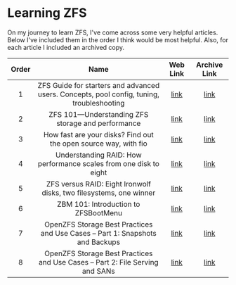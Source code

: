 # Learning ZFS

On my journey to learn ZFS, I've come across some very helpful articles. Below I've included them in the order I think would be most helpful. Also, for each article I included an archived copy.

| Order |                                           Name                                            |                                                                Web Link                                                                |                                                                    Archive Link                                                                    |
| :---: | :---------------------------------------------------------------------------------------: | :------------------------------------------------------------------------------------------------------------------------------------: | :------------------------------------------------------------------------------------------------------------------------------------------------: |
|   1   | ZFS Guide for starters and advanced users. Concepts, pool config, tuning, troubleshooting | [link](https://forum.level1techs.com/t/zfs-guide-for-starters-and-advanced-users-concepts-pool-config-tuning-troubleshooting/196035/1) |       [link](./archive/ZFS%20Guide%20for%20starters%20and%20advanced%20users.%20Concepts,%20pool%20config,%20tuning,%20troubleshooting.pdf)        |
|   2   |                     ZFS 101—Understanding ZFS storage and performance                     |           [link](https://arstechnica.com/information-technology/2020/05/zfs-101-understanding-zfs-storage-and-performance/)            |                       [link](./archive/ZFS%20101—Understanding%20ZFS%20storage%20and%20performance%20-%20Ars%20Technica.pdf)                       |
|   3   |              How fast are your disks? Find out the open source way, with fio              |             [link](https://arstechnica.com/gadgets/2020/02/how-fast-are-your-disks-find-out-the-open-source-way-with-fio/)             |         [link](./archive/How%20fast%20are%20your%20disks?%20Find%20out%20the%20open%20source%20way,%20with%20fio%20-%20Ars%20Technica.pdf)         |
|   4   |             Understanding RAID: How performance scales from one disk to eight             |    [link](https://arstechnica.com/information-technology/2020/04/understanding-raid-how-performance-scales-from-one-disk-to-eight/)    |           [link](./archive/Understanding%20RAID:%20How%20performance%20scales%20from%20one%20disk%20to%20eight%20-%20Ars%20Technica.pdf)           |
|   5   |            ZFS versus RAID: Eight Ironwolf disks, two filesystems, one winner             |            [link](https://arstechnica.com/gadgets/2020/05/zfs-versus-raid-eight-ironwolf-disks-two-filesystems-one-winner/)            |          [link](./archive/ZFS%20versus%20RAID:%20Eight%20Ironwolf%20disks,%20two%20filesystems,%20one%20winner%20-%20Ars%20Technica.pdf)           |
|   6   |                           ZBM 101: Introduction to ZFSBootMenu                            |                             [link](https://klarasystems.com/articles/zbm-101-introduction-to-zfsbootmenu/)                             |                            [link](./archive/ZBM%20101%20-%20Introduction%20to%20ZFSBootMenu%20-%20Klara%20Systems.pdf)                             |
|   7   |       OpenZFS Storage Best Practices and Use Cases – Part 1: Snapshots and Backups        |          [link](https://klarasystems.com/articles/openzfs-storage-best-practices-and-use-cases-part-1-snapshots-and-backups/)          |  [link](./archive/OpenZFS%20Storage%20Best%20Practices%20and%20Use%20Cases%20–%20Part%201:%20Snapshots%20and%20Backups%20-%20Klara%20Systems.pdf)  |
|   8   |       OpenZFS Storage Best Practices and Use Cases – Part 2: File Serving and SANs        |          [link](https://klarasystems.com/articles/openzfs-storage-best-practices-and-use-cases-part-2-file-serving-and-sans/)          | [link](./archive/OpenZFS%20Storage%20Best%20Practices%20and%20Use%20Cases%20–%20Part%202:%20File%20Serving%20and%20SANs%20-%20Klara%20Systems.pdf) |
